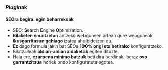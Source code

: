 ### *Plugin*ak
#### SEOra begira: egin beharrekoak 

- SEO: **S**earch **E**ngine **O**ptimization.
- **Bilaketen emaitzetan** antzeko webguneen artean gure webguneak **ikusgarritasun gehiago** izatea ahalbidetzen du.
- **Ez** dago formula jakin bat SEOa **100% ongi eta betirako** konfiguratzeko.
- Bilatzaileak **aldian-aldian aldaketak** egiten dituzte.
- Hala ere, **ezarpena minimo batzuk** beti dira berdinak, beraz **oso garrantzitsua** horiek ondo konfiguratuta egotea.
